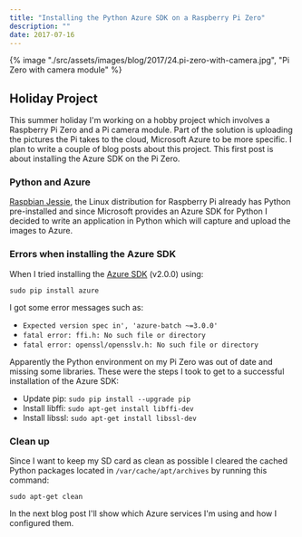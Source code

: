 ```yaml
---
title: "Installing the Python Azure SDK on a Raspberry Pi Zero"
description: ""
date: 2017-07-16
---
```


{% image "./src/assets/images/blog/2017/24.pi-zero-with-camera.jpg", "Pi Zero with camera module" %}

## Holiday Project

This summer holiday I'm working on a hobby project which involves a Raspberry Pi Zero and a Pi camera module. Part of the solution is uploading the pictures the Pi takes to the cloud, Microsoft Azure to be more specific. I plan to write a couple of blog posts about this project. This first post is about installing the Azure SDK on the Pi Zero.

### Python and Azure

[Raspbian Jessie](https://www.raspberrypi.org/downloads/raspbian/), the Linux distribution for Raspberry Pi already has Python pre-installed and since Microsoft provides an Azure SDK for Python I decided to write an application in Python which will capture and upload the images to Azure.

### Errors when installing the Azure SDK

When I tried installing the [Azure SDK](https://pypi.python.org/pypi/azure) (v2.0.0) using: 

`sudo pip install azure` 

I got some error messages such as:

- `Expected version spec in', 'azure-batch ~=3.0.0'`
- `fatal error: ffi.h: No such file or directory`
- `fatal error: openssl/opensslv.h: No such file or directory`

Apparently the  Python environment on my Pi Zero was out of date and missing some libraries. These were the steps I took to get to a successful installation of the Azure SDK:

- Update pip: `sudo pip install --upgrade pip`
- Install libffi: `sudo apt-get install libffi-dev`
- Install libssl: `sudo apt-get install libssl-dev`

### Clean up

Since I want to keep my SD card as clean as possible I cleared the cached Python packages located in `/var/cache/apt/archives` by running this command:

`sudo apt-get clean`

In the next blog post I'll show which Azure services I'm using and how I configured them.